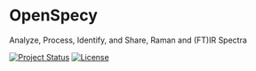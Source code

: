 # OpenSpecy

Analyze, Process, Identify, and Share, Raman and (FT)IR Spectra

<!-- badges: start -->
[![Project Status](https://www.repostatus.org/badges/latest/active.svg)](https://www.repostatus.org/#active)
[![License](https://img.shields.io/badge/license-Apache%202.0-blue.svg)](https://www.apache.org/licenses/LICENSE-2.0)
<!-- badges: end -->
